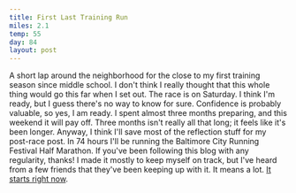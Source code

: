```yaml
---
title: First Last Training Run
miles: 2.1
temp: 55
day: 84
layout: post
---
```

A short lap around the neighborhood for the close to my first training season since middle school. I don't think I really thought that this whole thing would go this far when I set out. The race is on Saturday. I think I'm ready, but I guess there's no way to know for sure. Confidence is probably valuable, so yes, I am ready. I spent almost three months preparing, and this weekend it will pay off. Three months isn't really all that long; it feels like it's been longer. Anyway, I think I'll save most of the reflection stuff for my post-race post. In 74 hours I'll be running the Baltimore City Running Festival Half Marathon. If you've been following this blog with any regularity, thanks! I made it mostly to keep myself on track, but I've heard from a few friends that they've been keeping up with it. It means a lot. [It starts right now](http://www.youtube.com/watch?v=qRVspuAJyAY).